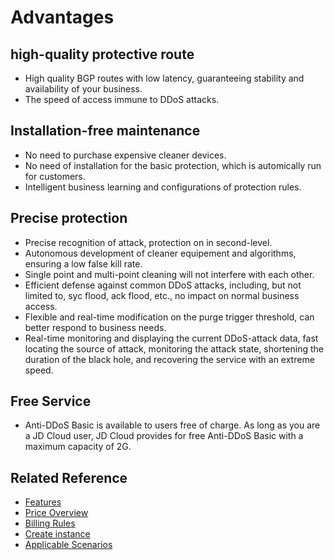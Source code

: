 # Advantages

## high-quality protective route

- High quality BGP routes with low latency, guaranteeing stability and availability of your business.
- The speed of access immune to DDoS attacks.

## Installation-free maintenance
- No need to purchase expensive cleaner devices.
- No need of installation for the basic protection, which is automically run for customers.
- Intelligent business learning and configurations of protection rules.

## Precise protection

- Precise recognition of attack, protection on in second-level.
- Autonomous development of cleaner equipement and algorithms, ensuring a low false kill rate.
- Single point and multi-point cleaning will not interfere with each other.
- Efficient defense against common DDoS attacks, including, but not limited to, syc flood, ack flood, etc., no impact on normal business access.
- Flexible and real-time modification on the purge trigger threshold, can better respond to business needs.
- Real-time monitoring and displaying the current DDoS-attack data, fast locating the source of attack, monitoring the attack state, shortening the duration of the black hole, and recovering the service with an extreme speed.

## Free Service

- Anti-DDoS Basic is available to users free of charge. As long as you are a JD Cloud user, JD Cloud provides for free Anti-DDoS Basic with a maximum capacity of 2G.

## Related Reference

- [Features](./Introduction/Functions.md)
- [Price Overview](https://github.com/jdcloudcom/cn/blob/edit/documentation/Cloud-Security/Basic-Anti-DDoS/Pricing/Billing-Overview.md)
- [Billing Rules](https://github.com/jdcloudcom/cn/blob/edit/documentation/Cloud-Security/Basic-Anti-DDoS/Pricing/Billing-Overview.md)
- [Create instance](https://github.com/jdcloudcom/cn/blob/edit/documentation/Cloud-Security/Basic-Anti-DDoS/Getting-Started/Basic-Anti-DDos-Started.md)
- [Applicable Scenarios](https://github.com/jdcloudcom/cn/blob/edit/documentation/Cloud-Security/Basic-Anti-DDoS/Introduction/Application-Scenarios.md)
